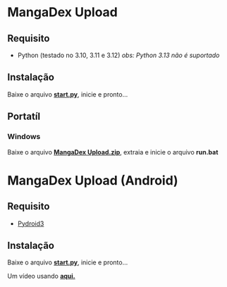 # MangaDex Upload
## Requisito
 - Python (testado no 3.10, 3.11 e 3.12)
 *obs: Python 3.13 não é suportado*

## Instalação
Baixe o arquivo [**start.py**](https://github.com/OneDefauter/MangaDex-Upload/releases/download/Main/start.py), inicie e pronto...

## Portatíl
### Windows
Baixe o arquivo [**MangaDex Upload.zip**](https://github.com/OneDefauter/MangaDex-Upload/releases/download/Main/MangaDex.Upload.zip), extraia e inicie o arquivo **run.bat**

# MangaDex Upload (Android)
## Requisito
 - [Pydroid3](https://play.google.com/store/apps/details?id=ru.iiec.pydroid3&hl=pt_BR)

## Instalação
Baixe o arquivo [**start.py**](https://github.com/OneDefauter/MangaDex-Upload/releases/download/Main/start.py), inicie e pronto...

Um vídeo usando [**aqui.**](https://drive.google.com/file/d/1eX4gfM84D4YtwZG_t7rn4OVgtentLPDh/view?usp=sharing)
